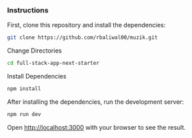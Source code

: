 ### Instructions

First, clone this repository and install the dependencies:

```bash
git clone https://github.com/rbaliwal00/muzik.git
```

Change Directories

```bash
cd full-stack-app-next-starter
```

Install Dependencies

```bash
npm install
```

After installing the dependencies, run the development server:

```bash
npm run dev
```

Open [http://localhost:3000](http://localhost:3000) with your browser to see the result.

